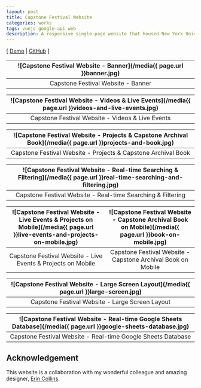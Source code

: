 ```yaml
---
layout: post
title: Capstone Festival Website
categories: works
tags: vuejs google-api web
description: A responsive single-page website that housed New York University Abu Dhabi's Arts & Humanities Capstone Festivals in 2020 and 2021.
---
```


[ [Demo](https://jackbdu.com/capstone-fest/) \| [GitHub](https://github.com/jackbdu/capstone-fest/) ]

<!--more-->

![Capstone Festival Website - Banner](/media{{ page.url }}banner.jpg) |
:----------: |
Capstone Festival Website - Banner |

![Capstone Festival Website - Videos & Live Events](/media{{ page.url }}videos-and-live-events.jpg) |
:----------: |
Capstone Festival Website - Videos & Live Events |

![Capstone Festival Website - Projects & Capstone Archival Book](/media{{ page.url }}projects-and-book.jpg) |
:----------: |
Capstone Festival Website - Projects & Capstone Archival Book |

![Capstone Festival Website - Real-time Searching & Filtering](/media{{ page.url }}real-time-searching-and-filtering.jpg) |
:----------: |
Capstone Festival Website - Real-time Searching & Filtering |

![Capstone Festival Website - Live Events & Projects on Mobile](/media{{ page.url }}live-events-and-projects-on-mobile.jpg) | ![Capstone Festival Website - Capstone Archival Book on Mobile](/media{{ page.url }}book-on-mobile.jpg)
:----------: | :----------:
Capstone Festival Website - Live Events & Projects on Mobile | Capstone Festival Website - Capstone Archival Book on Mobile

![Capstone Festival Website - Large Screen Layout](/media{{ page.url }}large-screen.jpg) |
:----------: |
Capstone Festival Website - Large Screen Layout |

![Capstone Festival Website - Real-time Google Sheets Database](/media{{ page.url }}google-sheets-database.jpg) |
:----------: |
Capstone Festival Website - Real-time Google Sheets Database |

## Acknowledgement

This website is a collaboration with my wonderful colleague and amazing designer, [Erin Collins](https://www.erinmeekhof.com/).
